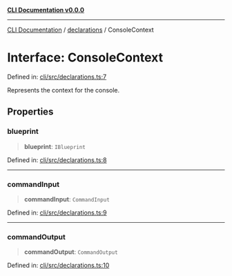 [**CLI Documentation v0.0.0**](../../README.md)

***

[CLI Documentation](../../modules.md) / [declarations](../README.md) / ConsoleContext

# Interface: ConsoleContext

Defined in: [cli/src/declarations.ts:7](https://github.com/stonemjs/cli/blob/9e518a2b8256b5ebc9e0e69a80ac84eb1fb59bf9/src/declarations.ts#L7)

Represents the context for the console.

## Properties

### blueprint

> **blueprint**: `IBlueprint`

Defined in: [cli/src/declarations.ts:8](https://github.com/stonemjs/cli/blob/9e518a2b8256b5ebc9e0e69a80ac84eb1fb59bf9/src/declarations.ts#L8)

***

### commandInput

> **commandInput**: `CommandInput`

Defined in: [cli/src/declarations.ts:9](https://github.com/stonemjs/cli/blob/9e518a2b8256b5ebc9e0e69a80ac84eb1fb59bf9/src/declarations.ts#L9)

***

### commandOutput

> **commandOutput**: `CommandOutput`

Defined in: [cli/src/declarations.ts:10](https://github.com/stonemjs/cli/blob/9e518a2b8256b5ebc9e0e69a80ac84eb1fb59bf9/src/declarations.ts#L10)
